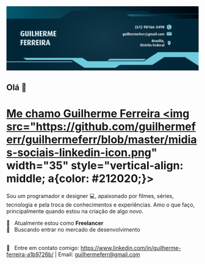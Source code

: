 <img width="auto" src="https://github.com/guilhermeferr/guilhermeferr/blob/master/capa-gui-github.png">


## Olá 👋

# <a href="https://www.linkedin.com/in/guilherme-ferreira-a1b9726b/" target="_blank">Me chamo **Guilherme Ferreira** <img src="https://github.com/guilhermeferr/guilhermeferr/blob/master/midias-sociais-linkedin-icon.png" width="35" style="vertical-align: middle; a{color: #212020;}></a>

Sou um programador e designer :computer:, apaixonado por filmes, séries, tecnologia e pela troca de conhecimentos e experiências. 
Amo o que faço, principalmente quando estou na criação de algo novo.

 :rocket:  &nbsp; Atualmente estou como **Freelancer**
 <br/> :purple_heart: &nbsp; Buscando entrar no mercado de desenvolvimento

 
 <br/> :email: &nbsp; Entre em contato comigo: https://www.linkedin.com/in/guilherme-ferreira-a1b9726b/
| 
Email: guilhermeferr@gmail.com
